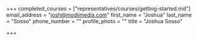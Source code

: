+++
completed_courses = ["representatives/courses/getting-started.md"]
email_address = "josh@modiimedia.com"
first_name = "Joshua"
last_name = "Sosso"
phone_number = ""
profile_photo = ""
title = "Joshua Sosso"

+++
